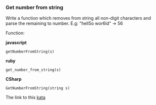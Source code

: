 ### Get number from string

Write a function which removes from string all non-digit characters and parse the remaining to number. E.g: "hell5o wor6ld" -> 56

Function:

**javascript**  
```
getNumberFromString(s)
```
**ruby**
```
get_number_from_string(s)
```
**CSharp**
```
GetNumberFromString(string s)
```

The link to this [kata](https://www.codewars.com/kata/get-number-from-string/javascript)
